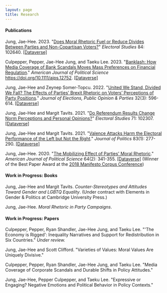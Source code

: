```yaml
---
layout: page
title: Research
---
```


#### Publications

Jung, Jae-Hee. 2023. "[Does Moral Rhetoric Fuel or Reduce Divides Between Parties and Non-Copartisan Voters?](https://doi.org/10.1016/j.electstud.2023.102640)" _Electoral Studies_ 84: 102640. [[Dataverse]](https://dataverse.harvard.edu/dataset.xhtml?persistentId=doi:10.7910/DVN/ZQHBBO) 

Culpepper, Pepper, Jae-Hee Jung, and Taeku Lee. 2023. "[Banklash: How Media Coverage of Bank Scandals Moves Mass Preferences on
Financial Regulation](https://onlinelibrary.wiley.com/doi/10.1111/ajps.12752)." _American Journal of Political Science_ https://doi.org/10.1111/ajps.12752. [[Dataverse]](https://doi.org/10.7910/DVN/GTSYTZ)

Jung, Jae-Hee and Zeynep Somer-Topcu. 2022. "[United We Stand, Divided We Fall? The Effects of Parties’ Brexit Rhetoric on Voters’ Perceptions of Party Positions](https://doi.org/10.1080/17457289.2020.1839470)." _Journal of Elections, Public Opinion & Parties_ 32(3): 596-614. [[Dataverse]](https://dataverse.harvard.edu/dataset.xhtml?persistentId=doi:10.7910/DVN/JJXQLF)

Jung, Jae-Hee and Margit Tavits. 2021. "[Do Referendum Results Change Norm Perceptions and Personal Opinions?](https://www.sciencedirect.com/science/article/pii/S0261379421000287)" _Electoral Studies_ 71: 102307. [[Dataverse]](https://dataverse.harvard.edu/dataset.xhtml?persistentId=doi:10.7910/DVN/YHOCO8)

Jung, Jae-Hee and Margit Tavits. 2021. "[Valence Attacks Harm the Electoral Performance of the Left but Not the Right](https://doi.org/10.1086/709299)." _Journal of Politics_ 83(1): 277-290. [[Dataverse]](https://dataverse.harvard.edu/dataset.xhtml;jsessionid=6be1e4de9fa24c22a5b7981e7e1d?persistentId=doi%3A10.7910%2FDVN%2FHMI4WY&version=&q=&fileTypeGroupFacet=&fileAccess=Public&fileSortField=type)

Jung, Jae-Hee. 2020. "[The Mobilizing Effect of Parties' Moral Rhetoric](https://onlinelibrary.wiley.com/doi/full/10.1111/ajps.12476)." _American Journal of Political Science_ 64(2): 341-355. [[Dataverse]](https://dataverse.harvard.edu/dataset.xhtml?persistentId=doi:10.7910/DVN/6KPFOK) (Winner of the Best Paper Award at the [2018 Manifesto Corpus Conference](https://manifesto-project.wzb.eu/conference-2018))

#### Work in Progress: Books

Jung, Jae-Hee and Margit Tavits. _Counter-Stereotypes and Attitudes Toward Gender and LGBTQ Equality_. (Under contract with Elements in Gender & Politics at Cambridge University Press.)

Jung, Jae-Hee. _Moral Rhetoric in Party Campaigns_.

#### Work in Progress: Papers

Culpepper, Pepper, Ryan Shandler, Jae-Hee Jung, and Taeku Lee. "'The Economy is Rigged': Inequality Narratives and Support for Redistribution in Six Countries." _Under review._

Jung, Jae-Hee and Scott Clifford. "Varieties of Values: Moral Values Are Uniquely Divisive."

Culpepper, Pepper, Ryan Shandler, Jae-Hee Jung, and Taeku Lee. "Media Coverage of Corporate Scandals and Durable Shifts in Policy Attitudes."

Jung, Jae-Hee, Pepper Culpepper, and Taeku Lee. "Expressive or Engaging? Negative Emotions and Political Behavior in Policy Contexts."
